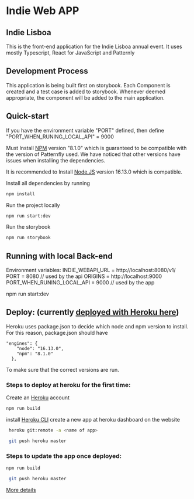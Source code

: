 # Indie Web APP

## Indie Lisboa
This is the front-end application for the Indie Lisboa annual event.
It uses mostly Typescript, React for JavaScript and Patternly

## Development Process

This application is being built first on storybook. Each Component is created and a test case is added to storybook.
Whenever deemed appropriate, the component will be added to the main application.


## Quick-start
If you have the environment variable "PORT" defined, then define "PORT_WHEN_RUNING_LOCAL_API" = 9000

Must Install [NPM](https://www.npmjs.com/) version "8.1.0" which is guaranteed to be compatible with the version of Patternfly used. We have noticed that other versions have issues when installing the dependencies.

It is recommended to Install [Node.JS](https://nodejs.org/en/) version 16.13.0 which is compatible.


Install all dependencies by running
```bash
npm install
```

Run the project locally
```bash
npm run start:dev
```

Run the storybook
```bash
npm run storybook
```

## Running with local Back-end
Environment variables:
INDIE_WEBAPI_URL = http://localhost:8080/v1/
PORT = 8080 // used by the api
ORIGINS = http://localhost:9000
PORT_WHEN_RUNING_LOCAL_API = 9000 // used by the app


npm run start:dev


## Deploy: (currently [deployed with Heroku here](https://indielx-pf.herokuapp.com/))

Heroku uses package.json to decide which node and npm version to install.
For this reason, package.json should have 
```
"engines": {
    "node": "16.13.0",
    "npm": "8.1.0"
  },
```
To make sure that the correct versions are run.


### Steps to deploy at heroku for the first time:

Create an [Heroku](https://www.heroku.com/) account
```bash
npm run build
```
install [Heroku CLI](https://devcenter.heroku.com/articles/heroku-cli)
create a new app at heroku dashboard on the website
```bash
 heroku git:remote -a <name of app>
```
```bash
 git push heroku master
```

### Steps to update the app once deployed:
```bash
npm run build
```
```bash
 git push heroku master
```

[More details](./docs/info.md)